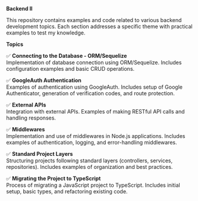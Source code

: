 **Backend II**

This repository contains examples and code related to various backend development topics. Each section addresses a specific theme with practical examples to test my knowledge.

**Topics**

✅ **Connecting to the Database - ORM/Sequelize**  
Implementation of database connection using ORM/Sequelize. Includes configuration examples and basic CRUD operations.

✅ **GoogleAuth Authentication**  
Examples of authentication using GoogleAuth. Includes setup of Google Authenticator, generation of verification codes, and route protection.

✅ **External APIs**  
Integration with external APIs. Examples of making RESTful API calls and handling responses.

✅ **Middlewares**  
Implementation and use of middlewares in Node.js applications. Includes examples of authentication, logging, and error-handling middlewares.

✅ **Standard Project Layers**  
Structuring projects following standard layers (controllers, services, repositories). Includes examples of organization and best practices.

✅ **Migrating the Project to TypeScript**  
Process of migrating a JavaScript project to TypeScript. Includes initial setup, basic types, and refactoring existing code.

